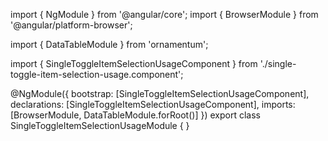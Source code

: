import { NgModule } from '@angular/core';
import { BrowserModule } from '@angular/platform-browser';
  
import { DataTableModule } from 'ornamentum';
  
import { SingleToggleItemSelectionUsageComponent } from './single-toggle-item-selection-usage.component';

@NgModule({
 bootstrap: [SingleToggleItemSelectionUsageComponent],
 declarations: [SingleToggleItemSelectionUsageComponent],
 imports: [BrowserModule, DataTableModule.forRoot()]
})
export class SingleToggleItemSelectionUsageModule {
}
